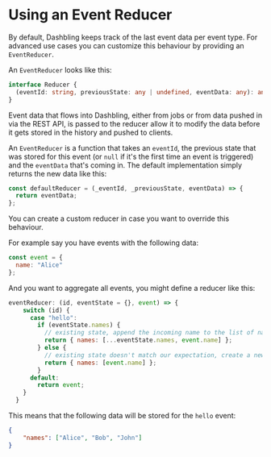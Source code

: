 # Using an Event Reducer

By default, Dashbling keeps track of the last event data per event type. For advanced use cases you can customize this behaviour by providing an `EventReducer`.

An `EventReducer` looks like this:

```typescript
interface Reducer {
  (eventId: string, previousState: any | undefined, eventData: any): any;
}
```

Event data that flows into Dashbling, either from jobs or from data pushed in via the REST API, is passed to the reducer allow it to modify the data before it gets stored in the history and pushed to clients.

An `EventReducer` is a function that takes an `eventId`, the previous state that was stored for this event (or `null` if it's the first time an event is triggered) and the `eventData` that's coming in. The default implementation simply returns the new data like this:

```javascript
const defaultReducer = (_eventId, _previousState, eventData) => {
  return eventData;
};
```

You can create a custom reducer in case you want to override this behaviour.

For example say you have events with the following data:

```javascript
const event = {
  name: "Alice"
};
```

And you want to aggregate all events, you might define a reducer like this:

```javascript
eventReducer: (id, eventState = {}, event) => {
    switch (id) {
      case "hello":
        if (eventState.names) {
          // existing state, append the incoming name to the list of names.
          return { names: [...eventState.names, event.name] };
        } else {
          // existing state doesn't match our expectation, create a new state.
          return { names: [event.name] };
        }
      default:
        return event;
    }
  }
```

This means that the following data will be stored for the `hello` event:

```json
{
    "names": ["Alice", "Bob", "John"]
}
```

